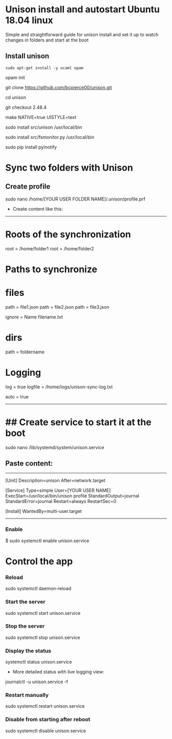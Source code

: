 # Unison install and autostart Ubuntu 18.04 linux

Simple and straightforward guide for unison install and set it up to watch changes in folders and start at the boot

## Install unison

`sudo apt-get install -y ocaml opam`

opam init

git clone https://github.com/bcpierce00/unison.git

cd unison

git checkout 2.48.4

make NATIVE=true UISTYLE=text

sudo install src/unison /usr/local/bin

sudo install src/fsmonitor.py /usr/local/bin

sudo pip install pyinotify

# Sync two folders with Unison

## Create profile

sudo nano /home/[YOUR USER FOLDER NAME]/.unison/profile.prf

- Create content like this:

--------------

# Roots of the synchronization
root = /home/folder1
root = /home/folder2

# Paths to synchronize 

# files
path = file1.json
path = file2.json
path = file3.json

ignore = Name filename.txt

# dirs
path = foldername

# Logging
log = true
logfile = /home/logs/unison-sync-log.txt

auto = true

--------------

# ## Create service to start it at the boot

sudo nano /lib/systemd/system/unison.service

## Paste content:

--------------

[Unit]
Description=unison
After=network.target

[Service]
Type=simple
User=[YOUR USER NAME]
ExecStart=/usr/local/bin/unison profile
StandardOutput=journal
StandardError=journal
Restart=always
RestartSec=0

[Install]
WantedBy=multi-user.target

--------------

### Enable

$ sudo systemctl enable unison.service

# Control the app

### Reload

sudo systemctl daemon-reload

### Start the server

sudo systemctl start unison.service

### Stop the server

sudo systemctl stop unison.service

### Display the status

systemctl status unison.service

- More detailed status with live logging view:

journalctl -u unison.service -f


### Restart manually

sudo systemctl restart unison.service


### Disable from starting after reboot

sudo systemctl disable unison.service
